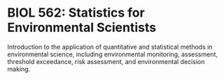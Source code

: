 # BIOL 562: Statistics for Environmental Scientists

Introduction to the application of quantitative and statistical methods in environmental science, including environmental monitoring, assessment, threshold exceedance, risk assessment, and environmental decision making.